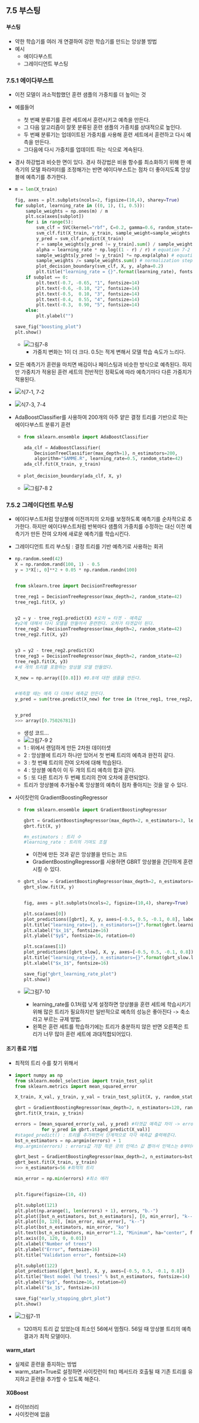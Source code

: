 ## 7.5 부스팅

#### 부스팅 

- 약한 학습기를 여러 개 연결하여 강한 학습기를 만드는 앙상블 방법
- 예시
  - 에이다부스트
  - 그레이디언트 부스팅



### 7.5.1 에이다부스트

- 이전 모델이 과소적합했던 훈련 샘플의 가중치를 더 높이는 것

- 예를들어

  - 첫 번째 분류기를 훈련 세트에서 훈련시키고 예측을 만든다.
  - 그 다음 알고리즘이 잘못 분류된 훈련 샘플의 가중치를 상대적으로 높인다.
  - 두 번째 분류기는 업데이트된 가중치를 사용해 훈련 세트에서 훈련하고 다시 예측을 만든다.
  - 그다음에 다시 가중치를 업데이트 하는 식으로 계속된다.

- 경사 하강법과 비슷한 면이 있다. 경사 하강법은 비용 함수를 최소화하기 위해 한 예측기의 모델 파라미터를 조정해가는 반면 에이다부스트는 점차 더 좋아지도록 앙상블에 예측기를 추가한다.

- ```python
  m = len(X_train)
  
  fig, axes = plt.subplots(ncols=2, figsize=(10,4), sharey=True)
  for subplot, learning_rate in ((0, 1), (1, 0.5)):
      sample_weights = np.ones(m) / m
      plt.sca(axes[subplot])
      for i in range(5):
          svm_clf = SVC(kernel="rbf", C=0.2, gamma=0.6, random_state=42)
          svm_clf.fit(X_train, y_train, sample_weight=sample_weights * m)
          y_pred = svm_clf.predict(X_train)
          r = sample_weights[y_pred != y_train].sum() / sample_weights.sum() # equation 7-1
          alpha = learning_rate * np.log((1 - r) / r) # equation 7-2
          sample_weights[y_pred != y_train] *= np.exp(alpha) # equation 7-3
          sample_weights /= sample_weights.sum() # normalization step
          plot_decision_boundary(svm_clf, X, y, alpha=0.2)
          plt.title("learning_rate = {}".format(learning_rate), fontsize=16)
      if subplot == 0:
          plt.text(-0.7, -0.65, "1", fontsize=14)
          plt.text(-0.6, -0.10, "2", fontsize=14)
          plt.text(-0.5,  0.10, "3", fontsize=14)
          plt.text(-0.4,  0.55, "4", fontsize=14)
          plt.text(-0.3,  0.90, "5", fontsize=14)
      else:
          plt.ylabel("")
  
  save_fig("boosting_plot")
  plt.show()
  ```

  - ![그림7-8](https://user-images.githubusercontent.com/52944554/160782357-97962795-5a15-48c9-91eb-060a2526e5b1.PNG)
    - 가중치 변화는 1이 더 크다. 0.5는 적게 변해서 모델 학습 속도가 느리다.
  
- 모든 예측기가 훈련을 마치면 배깅이나 페이스팅과 비슷한 방식으로 예측된다. 하지만 가중치가 적용된 훈련 세트의 전반적인 정확도에 따라 예측기마다 다른 가중치가 적용된다.

- ![식7-1, 7-2](https://user-images.githubusercontent.com/52944554/160782409-794c89ce-8879-4429-81f9-60754920c248.PNG)

- ![식7-3, 7-4](https://user-images.githubusercontent.com/52944554/160782478-e3bc745b-ec7b-4b24-be6f-57917164327a.PNG)

- AdaBoostClassifier를 사용하여 200개의 아주 얕은 결정 트리를 기반으로 하는 에이다부스트  분류기 훈련

  - ```python
    from sklearn.ensemble import AdaBoostClassifier
    
    ada_clf = AdaBoostClassifier(
        DecisionTreeClassifier(max_depth=1), n_estimators=200,
        algorithm="SAMME.R", learning_rate=0.5, random_state=42)
    ada_clf.fit(X_train, y_train)
    ```

  - ```python
    plot_decision_boundary(ada_clf, X, y)
    ```

  - ![그림7-8 2](https://user-images.githubusercontent.com/52944554/160782651-89cf9555-7d66-4464-b84e-453e0928c40f.PNG)

  



### 7.5.2 그레이디언트 부스팅

- 에이다부스트처럼 앙상블에 이전까지의 오차를 보정하도록 예측기를 순차적으로 추가한다. 하지만 에이다부스트처럼 반복마다 샘플의 가중치를 수정하는 대신 이전 예측기가 만든 잔여 오차에 새로운 예측기를 학습시킨다.

- 그레이디언트 트리 부스팅 : 결정 트리를 기반 예측기로 사용하는 회귀

- ```python
  np.random.seed(42)
  X = np.random.rand(100, 1) - 0.5
  y = 3*X[:, 0]**2 + 0.05 * np.random.randn(100)
  
  
  from sklearn.tree import DecisionTreeRegressor
  
  tree_reg1 = DecisionTreeRegressor(max_depth=2, random_state=42)
  tree_reg1.fit(X, y)
  
  
  y2 = y - tree_reg1.predict(X) #오차 = 타겟 - 예측값
  #y2에 대해서 다시 모델을 만들어서 훈련한다. 오차가 타겟값이 된다.
  tree_reg2 = DecisionTreeRegressor(max_depth=2, random_state=42)
  tree_reg2.fit(X, y2)
  
  
  y3 = y2 - tree_reg2.predict(X)
  tree_reg3 = DecisionTreeRegressor(max_depth=2, random_state=42)
  tree_reg3.fit(X, y3)
  #세 개의 트리를 포함하는 앙상블 모델 만들었다.
  
  X_new = np.array([[0.8]]) #0.8에 대한 샘플을 만든다.
  
  
  #예측할 때는 예측 다 더해서 예측값 만든다.
  y_pred = sum(tree.predict(X_new) for tree in (tree_reg1, tree_reg2, tree_reg3))
  
  
  y_pred 
  >>> array([0.75026781])
  ```

  - 생성 코드...
  - ![그림7-9 2](https://user-images.githubusercontent.com/52944554/160782710-ac2a1080-c931-473c-afce-fb48140e3824.jpg)
  - 1 : 위에서 랜덤하게 만든 2차원 데이터셋
  - 2 : 앙상블에 트리가 하나만 있어서 첫 번째 트리의 예측과 완전히 같다.
  - 3 : 첫 번째 트리의 잔여 오차에 대해 학습된다.
  - 4 : 앙상블 예측이 이 두 개의 트리 예측의 합과 같다.
  - 5 : 또 다른 트리가 두 번째 트리의 잔여 오차에 훈련되었다.
  - 트리가 앙상블에 추가될수록 앙상블의 예측이 점차 좋아지는 것을 알 수 있다.

- 사이킷런의 GradientBoostingRegressor

  - ```python
    from sklearn.ensemble import GradientBoostingRegressor
    
    gbrt = GradientBoostingRegressor(max_depth=2, n_estimators=3, learning_rate=1.0, random_state=42)
    gbrt.fit(X, y)
    
    #n_estimators : 트리 수
    #learning_rate : 트리의 기여도 조절
    ```

    - 이전에 만든 것과 같은 앙상블을 만드는 코드
    - GradientBoostingRegressor를 사용하면 GBRT 앙상블을 간단하게 훈련시킬 수 있다.

  - ```python
    gbrt_slow = GradientBoostingRegressor(max_depth=2, n_estimators=200, learning_rate=0.1, random_state=42)
    gbrt_slow.fit(X, y)
    
    
    fig, axes = plt.subplots(ncols=2, figsize=(10,4), sharey=True)
    
    plt.sca(axes[0])
    plot_predictions([gbrt], X, y, axes=[-0.5, 0.5, -0.1, 0.8], label="Ensemble predictions")
    plt.title("learning_rate={}, n_estimators={}".format(gbrt.learning_rate, gbrt.n_estimators), fontsize=14)
    plt.xlabel("$x_1$", fontsize=16)
    plt.ylabel("$y$", fontsize=16, rotation=0)
    
    plt.sca(axes[1])
    plot_predictions([gbrt_slow], X, y, axes=[-0.5, 0.5, -0.1, 0.8])
    plt.title("learning_rate={}, n_estimators={}".format(gbrt_slow.learning_rate, gbrt_slow.n_estimators), fontsize=14)
    plt.xlabel("$x_1$", fontsize=16)
    
    save_fig("gbrt_learning_rate_plot")
    plt.show()
    ```

  - ![그림7-10](https://user-images.githubusercontent.com/52944554/160782766-2c4913b4-748e-488f-b42d-709df18bc4b9.PNG)

    - learning_rate를 0.1처럼 낮게 설정하면 앙상블을 훈련 세트에 학습시키기 위해 많은 트리가 필요하지만 일반적으로 예측의 성능은 좋아진다 -> 축소라고 부르는 규제 방법.
    - 왼쪽은 훈련 세트를 학습하기에는 트리가 충분하지 않은 반면 오른쪽은 트리가 너무 많아 훈련 세트에 과대적합되어있다.



#### 조기 종료 기법

- 최적의 트리 수를 찾기 위해서

- ```python
  import numpy as np
  from sklearn.model_selection import train_test_split
  from sklearn.metrics import mean_squared_error
  
  X_train, X_val, y_train, y_val = train_test_split(X, y, random_state=49)
  
  gbrt = GradientBoostingRegressor(max_depth=2, n_estimators=120, random_state=42)
  gbrt.fit(X_train, y_train)
  
  errors = [mean_squared_error(y_val, y_pred) #타겟값 예측값 차이 -> errors
            for y_pred in gbrt.staged_predict(X_val)]
  #staged_predict() : 트리를 추가하면서 단계적으로 각각 예측값 출력해준다.
  bst_n_estimators = np.argmin(errors) + 1
  #np.argmin(errors) : errors값 가장 작은 곳의 인덱스 값 뽑아서 인덱스는 0부터니까 1 더해서 최적의 트리 개수를 찾는다.
  
  gbrt_best = GradientBoostingRegressor(max_depth=2, n_estimators=bst_n_estimators, random_state=42)
  gbrt_best.fit(X_train, y_train)
  >>> n_estimators=56 #최적의 트리 
  
  min_error = np.min(errors) #최소 에러
  
  
  plt.figure(figsize=(10, 4)) 
  
  plt.subplot(121)
  plt.plot(np.arange(1, len(errors) + 1), errors, "b.-")
  plt.plot([bst_n_estimators, bst_n_estimators], [0, min_error], "k--")
  plt.plot([0, 120], [min_error, min_error], "k--")
  plt.plot(bst_n_estimators, min_error, "ko")
  plt.text(bst_n_estimators, min_error*1.2, "Minimum", ha="center", fontsize=14)
  plt.axis([0, 120, 0, 0.01])
  plt.xlabel("Number of trees")
  plt.ylabel("Error", fontsize=16)
  plt.title("Validation error", fontsize=14)
  
  plt.subplot(122)
  plot_predictions([gbrt_best], X, y, axes=[-0.5, 0.5, -0.1, 0.8])
  plt.title("Best model (%d trees)" % bst_n_estimators, fontsize=14)
  plt.ylabel("$y$", fontsize=16, rotation=0)
  plt.xlabel("$x_1$", fontsize=16)
  
  save_fig("early_stopping_gbrt_plot")
  plt.show()
  ```

- ![그림7-11](https://user-images.githubusercontent.com/52944554/160782808-816fc3ca-e3f2-41d5-b03e-b1a92761d2eb.PNG)

  - 120까지 트리 값 있었는데 최소인 56에서 멈췄다. 56일 때 앙상블 트리의 예측 결과가 최적 모델이다.



#### warm_start

- 실제로 훈련을 중지하는 방법
- warm_start=True로 설정하면 사이킷런이 fit() 메서드라 호출될 때 기존 트리를 유지하고 훈련을 추가할 수 있도록 해준다.



#### XGBoost

- 라이브러리
- 사이킷런에 없음


